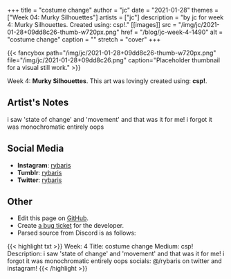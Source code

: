 +++
title =       "costume change"
author =      "jc"
date =        "2021-01-28"
themes =      ["Week 04: Murky Silhouettes"]
artists =     ["jc"]
description = "by jc for week 4: Murky Silhouettes. Created using: csp!."
[[images]]
      src = "/img/jc/2021-01-28+09dd8c26-thumb-w720px.png"
      href = "/blog/jc-week-4-1490"
      alt = "costume change"
      caption = ""
      stretch = "cover"
+++

{{< fancybox path="/img/jc/2021-01-28+09dd8c26-thumb-w720px.png" file="/img/jc/2021-01-28+09dd8c26.png" caption="Placeholder thumbnail for a visual still work." >}}


Week 4: **Murky Silhouettes**. This art was lovingly created using: **csp!**.

## Artist's Notes

i saw 'state of change' and 'movement' and that was it for me! i forgot it was monochromatic entirely oops

## Social Media

- **Instagram**: <a href='https://instagram.com/rybaris' target='_blank'>rybaris</a>
- **Tumblr**: <a href='https://rybaris.tumblr.com' target='_blank'>rybaris</a>
- **Twitter**: <a href='https://twitter.com/rybaris' target='_blank'>rybaris</a>

## Other

- Edit this page on [GitHub](https://github.com/teaminkling/web-refresh/edit/main/content/blog/jc-week-4-1490.md).
- Create [a bug ticket](https://github.com/teaminkling/web-refresh/issues/new?assignees=&labels=bug&template=problem-report.md&title=) for the developer.
- Parsed source from Discord is as follows:

{{< highlight txt >}}
Week: 4
Title: costume change
Medium: csp!
Description: i saw 'state of change' and 'movement' and that was it for me! i forgot it was monochromatic entirely oops
socials: @/rybaris on twitter and instagram!
{{< /highlight >}}